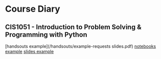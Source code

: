 # Course Diary
## CIS1051 - Introduction to Problem Solving &amp; Programming with Python

[handsouts example](/handsouts/example-requests slides.pdf)
[notebooks example](/notebooks/example-requests.ipynb)
[slides example](/slides/example-requests.slides.html)
